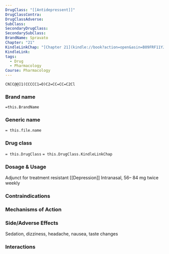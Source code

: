 ```yaml
---
DrugClass: "[[Antidepressent]]"
DrugClassContra: 
DrugClassAdverse: 
SubClass: 
SecondaryDrugClass: 
SecondarySubClass: 
BrandName: Spravato
Chapter: "21"
KindleLinkChap: "[Chapter 21](kindle://book?action=open&asin=B09FRF11YJ&location=10945)"
KindleLink: 
tags:
  - Drug
  - Pharmacology
Course: Pharmacology
---
```

```smiles
CN[C@@]1(CCCCC1=O)C2=CC=CC=C2Cl
```

### Brand name
`=this.BrandName`
### Generic name
`= this.file.name`
### Drug class 
`= this.DrugClass`
	`= this.DrugClass.KindleLinkChap`

### Dosage & Usage
Adjunct for treatment resistant [[Depression]]
Intranasal, 56– 84 mg twice weekly

### Contraindications

### Mechanisms of Action

### Side/Adverse Effects
Sedation, dizziness, headache, nausea, taste changes

### Interactions
